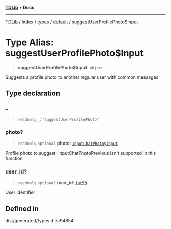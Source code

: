 [**TDLib**](../../../../../../README.md) • **Docs**

***

[TDLib](../../../../../../modules.md) / [index](../../../../../README.md) / [types](../../../README.md) / [default](../README.md) / suggestUserProfilePhoto$Input

# Type Alias: suggestUserProfilePhoto$Input

> **suggestUserProfilePhoto$Input**: `object`

Suggests a profile photo to another regular user with common messages

## Type declaration

### \_

> `readonly` **\_**: `"suggestUserProfilePhoto"`

### photo?

> `readonly` `optional` **photo**: [`InputChatPhoto$Input`](InputChatPhoto$Input.md)

Profile photo to suggest; inputChatPhotoPrevious isn't supported in this function

### user\_id?

> `readonly` `optional` **user\_id**: [`int53`](int53.md)

User identifier

## Defined in

dist/generated/types.d.ts:94854

